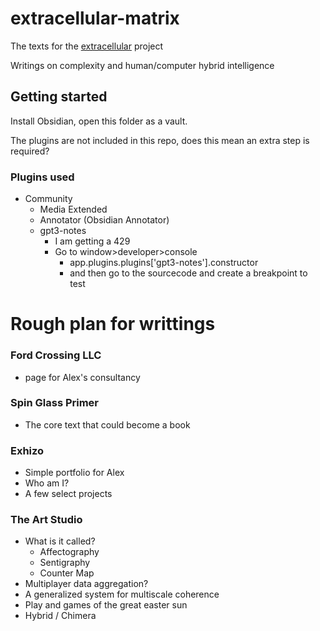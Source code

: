 # extracellular-matrix

The texts for the [extracellular](https://github.com/exrhizo/extracellular) project

Writings on complexity and human/computer hybrid intelligence


## Getting started
Install Obsidian, open this folder as a vault.

The plugins are not included in this repo, does this mean an extra step is required?



### Plugins used
 - Community
	 - Media Extended
	 - Annotator (Obsidian Annotator)
	 - gpt3-notes
		 - I am getting a 429
		 - Go to window>developer>console
			 - app.plugins.plugins['gpt3-notes'].constructor
			 - and then go to the sourcecode and create a breakpoint to test


# Rough plan for writtings

### Ford Crossing LLC
- page for Alex's consultancy

### Spin Glass Primer
- The core text that could become a book

### Exhizo
- Simple portfolio for Alex
- Who am I?
- A few select projects

### The Art Studio
- What is it called?
	- Affectography
	- Sentigraphy
	- Counter Map
- Multiplayer data aggregation?
- A generalized system for multiscale coherence
- Play and games of the great easter sun
- Hybrid / Chimera